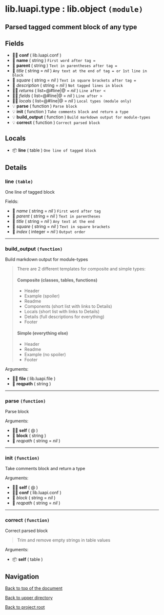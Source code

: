 # lib.luapi.type : lib.object `(module)`

## Parsed tagged comment block of any type

## Fields

- 👨‍👦 **conf** ( lib.luapi.conf )
- 📝 **name** ( string )
	`First word after tag =`
- 📝 **parent** ( string )
	`Text in parentheses after tag =`
- 📝 _title_ ( string = *nil* )
	`Any text at the end of tag = or 1st line in block`
- 📝 _square_ ( string = *nil* )
	`Text in square brackets after tag =`
- 📝 _description_ ( string = *nil* )
	`Not tagged lines in block`
- 👨‍👦 _returns_ ( list=@#line|@ = *nil* )
	`Line after <`
- 👨‍👦 _fields_ ( list=@#line|@ = *nil* )
	`Line after >`
- 👨‍👦 _locals_ ( list=@#line|@ = *nil* )
	`Local types (module only)`
- 💡 **parse** ( function )
	`Parse block`
- 💡 **init** ( function )
	`Take comments block and return a type`
- 💡 **build_output** ( function )
	`Build markdown output for module-types`
- 💡 **correct** ( function )
	`Correct parsed block`

## Locals

- 📦 **line** ( table )
	`One line of tagged block`

## Details

### line `(table)`

One line of tagged block

Fields:

- 📝 _name_ ( string = *nil* )
	`First word after tag`
- 📝 _parent_ ( string = *nil* )
	`Text in parentheses`
- 📝 _title_ ( string = *nil* )
	`Any text at the end`
- 📝 _square_ ( string = *nil* )
	`Text in square brackets`
- 🧮 _index_ ( integer = *nil* )
	`Output order`

---

### build_output `(function)`

Build markdown output for module-types

> There are 2 different templates for composite and simple types:
>
> #### Composite (classes, tables, functions)
>
> + Header
> + Example    (spoiler)
> + Readme
> + Components (short list with links to Details)
> + Locals     (short list with links to Details)
> + Details    (full descriptions for everything)
> + Footer
>
> #### Simple (everything else)
>
> + Header
> + Readme
> + Example   (no spoiler)
> + Footer

Arguments:

- 👨‍👦 **file** ( lib.luapi.file )
- 📝 **reqpath** ( string )

---

### parse `(function)`

Parse block

Arguments:

- 👨‍👦 **self** ( @ )
- 📝 **block** ( string )
- 📝 _reqpath_ ( string = *nil* )

---

### init `(function)`

Take comments block and return a type

Arguments:

- 👨‍👦 **self** ( @ )
- 👨‍👦 **conf** ( lib.luapi.conf )
- 📝 _block_ ( string = *nil* )
- 📝 _reqpath_ ( string = *nil* )

---

### correct `(function)`

Correct parsed block

> Trim and remove empty strings in table values

Arguments:

- 📦 **self** ( table )

## Navigation

[Back to top of the document](#libluapitype--libobject-module)

[Back to upper directory](..)

[Back to project root](/../..)

